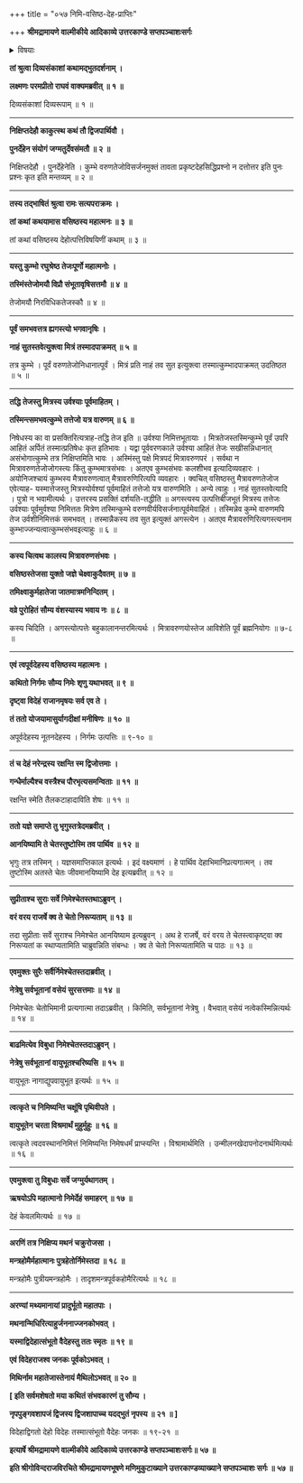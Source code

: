 +++
title = "०५७ निमि-वसिष्ठ-देह-प्राप्तिः"

+++
**श्रीमद्रामायणे वाल्मीकीये आदिकाव्ये उत्तरकाण्डे सप्तपञ्चाशःसर्गः**


<details><summary>विषयाः</summary>

कुंभस्थ-मित्रा-वरुण-तेजोभ्यां वसिष्ठोत्पत्तिः ॥ १ ॥  
सुरैर् निमि-राजस्य तत्-प्रार्थनया  
सर्व-प्राणि-नेत्रेषु निवास-कल्पन-पूर्वकं  
केवल-तद्-देह-मथनान् मिथिल-राजोत्पादनम् ॥ २ ॥
</details>


**तां श्रुत्वा दिव्यसंकाशां कथामद्भुतदर्शनाम् ।**

**लक्ष्मणः परमप्रीतो राघवं वाक्यमब्रवीत् ॥ १ ॥**

दिव्यसंकाशां दिव्यरूपाम् ॥ १ ॥

****

**निक्षिप्तदेहौ काकुत्स्थ कथं तौ द्विजपार्थिवौ ।**

**पुनर्देहेन संयोगं जग्मतुर्देवसंमतौ ॥ २ ॥**

निक्षिप्तदेहौ । पुनर्देहेनेति । कुम्भे वरुणतेजोविसर्जनमुक्तं तावता प्रकृष्टदेहसिद्धिप्रश्नो न दत्तोत्तर इति पुनः प्रश्नः कृत इति मन्तव्यम् ॥ २ ॥

****

**तस्य तद्भाषितं श्रुत्वा रामः सत्यपराक्रमः ।**

**तां कथां कथयामास वसिष्ठस्य महात्मनः ॥ ३ ॥**

तां कथां वसिष्ठस्य देहोत्पत्तिविषयिणीं कथाम् ॥ ३ ॥

****

**यस्तु कुम्भो रघुश्रेष्ठ तेजःपूर्णो महात्मनोः ।**

**तस्मिंस्तेजोमयौ विप्रौ संभूतावृषिसत्तमौ ॥ ४ ॥**

तेजोमयौ निरविधिकतेजस्कौ ॥ ४ ॥

****

**पूर्वं समभवत्तत्र ह्यगस्त्यो भगवानृषिः ।**

**नाहं सुतस्तवेत्युक्त्वा मित्रं तस्मादपाक्रमत् ॥ ५ ॥**

तत्र कुम्भे । पूर्वं वरुणतेजोनिधानात्पूर्वं । मित्रं प्रति नाहं तव सुत इत्युक्त्वा तस्मात्कुम्भादपाक्रमत् उदतिष्ठत ॥ ५ ॥

****

**तद्धि तेजस्तु मित्रस्य उर्वश्याः पूर्वमाहितम् ।**

**तस्मिन्त्समभवत्कुम्भे तत्तेजो यत्र वारुणम् ॥ ६ ॥**

निषेधस्य का वा प्रसक्तिरित्यत्राह-तद्धि तेज इति ॥ उर्वश्या निमित्तभूतायाः । मित्रतेजस्तस्मिन्कुम्भे पूर्वं उपरि आहितं अर्पितं तस्मात्प्रतिषेधः कृत इतिभावः । यद्वा पूर्ववरणकाले उर्वश्या आहितं तेजः सखीसन्निधानात् असंभोगात्कुम्भे तत्र निक्षिप्तमिति भावः । अस्मिंस्तु पक्षे मित्रपदं मित्रावरुणपरं । सर्वथा न मित्रावरुणतेजोजोगस्त्यः किंतु कुम्भमात्रसंभवः । अतएव कुम्भसंभवः कलशीभव इत्यादिव्यवहारः । अयोनिजश्चायं कुम्भस्य मैत्रावरुणत्वात् मैत्रावरुणिरित्यपि व्यवहारः । क्वचित् वसिष्ठस्तु मैत्रावरुणतेजोज एवेत्याह- यस्मात्तेजस्तु मित्रस्योर्वश्यां पूर्वमाहितं तत्तेजो यत्र वारुणमिति । अन्ये त्वाहुः । नाहं सुतस्तवेत्यादि । पुत्रो न भवामीत्यर्थः । उत्तरस्य प्रसक्तिं दर्शयति-तद्धीति ॥ अगस्त्यस्य उत्पत्तिबीजभूतं मित्रस्य तत्तेजः उर्वश्याः पूर्वमुर्वश्या निमित्ततः मित्रेण तस्मिन्कुम्भे वरुणवीर्यविसर्जनात्पूर्वमेवाहितं । तस्मिन्नेव कुम्भे वारुणमपि तेज उर्वशीनिमित्तकं समभवत् । तस्मान्नैकस्य तव सुत इत्युक्तं अगस्त्येन । अतएव मैत्रावरुणिरित्यगस्त्यनाम कुम्भाज्जन्यत्वात्कुम्भसंभवइत्याहुः ॥ ६ ॥

****

**कस्य चित्वथ कालस्य मित्रावरुणसंभवः ।**

**वसिष्ठस्तेजसा युक्तो जज्ञे चेक्ष्वाकुदैवतम् ॥ ७ ॥**

**तमिक्ष्वाकुर्महातेजा जातमात्रमनिन्दितम् ।**

**वव्रे पुरोहितं सौम्य वंशस्यास्य भवाय नः ॥ ८ ॥**

कस्य चिदिति । अगस्त्योत्पत्तेः बहुकालानन्तरमित्यर्थः । मित्रावरुणयोस्तेज आविशेति पूर्वं ब्रह्मनियोगः ॥ ७-८ ॥

****

**एवं त्वपूर्वदेहस्य वसिष्ठस्य महात्मनः ।**

**कथितो निर्गमः सौम्य निमेः शृणु यथाभवत् ॥ ९ ॥**

**दृष्ट्वा विदेहं राजानमृषयः सर्व एव ते ।**

**तं ततो योजयामासुर्यागदीक्षां मनीषिणः ॥ १० ॥**

अपूर्वदेहस्य नूतनदेहस्य । निर्गमः उत्पत्तिः ॥ ९-१० ॥

****

**तं च देहं नरेन्द्रस्य रक्षन्ति स्म द्विजोत्तमाः ।**

**गन्धैर्माल्यैश्च वस्त्रैश्च पौरभृत्यसमन्विताः ॥ ११ ॥**

रक्षन्ति स्मेति तैलकटाहादाविति शेषः ॥ ११ ॥

****

**ततो यज्ञे समाप्ते तु भृगुस्तत्रेदमब्रवीत् ।**

**आनयिष्यामि ते चेतस्तुष्टोस्मि तव पार्थिव ॥ १२ ॥**

भृगुः तत्र तस्मिन् । यज्ञसमाप्तिकाल इत्यर्थः । इदं वक्ष्यमाणं । हे पार्थिव देहाभिमानिप्रत्यगात्मन् । तव तुष्टोस्मि अतस्ते चेतः जीवमानयिष्यामि देह इत्यब्रवीत् ॥ १२ ॥

****

**सुप्रीताश्च सुराः सर्वे निमेश्चेतस्तथाऽब्रुवन् ।**

**वरं वरय राजर्षे क्व ते चेतो निरूप्यताम् ॥ १३ ॥**

तदा सुप्रीताः सर्वे सुराश्च निमेश्चेत आनयिष्याम इत्यब्रुवन् । अथ हे राजर्षे, वरं वरय ते चेतस्त्वाकृष्ट्वा क्व निरूप्यतां क स्थाप्यतामिति चाब्रुवन्निति संबन्धः । क्व ते चेतो निरूप्यतामिति च पाठः ॥ १३ ॥

****

**एवमुक्तः सुरैः सर्वैर्निमेश्चेतस्तदाब्रवीत् ।**

**नेत्रेषु सर्वभूतानां वसेयं सुरसत्तमाः ॥ १४ ॥**

निमेश्चेतः चेतोभिमानी प्रत्यगात्मा तदाऽब्रवीत् । किमिति, सर्वभूतानां नेत्रेषु । वैभवात् वसेयं नत्वेकस्मिन्नित्यर्थः ॥ १४ ॥

****

**बाढमित्येव विबुधा निमेश्चेतस्तदाऽब्रुवन् ।**

**नेत्रेषु सर्वभूतानां वायुभूतश्चरिष्यसि ॥ १५ ॥**

वायुभूतः नागाद्युपवायुभूत इत्यर्थः ॥ १५ ॥

****

**त्वत्कृते च निमिष्यन्ति चक्षूंषि पृथिवीपते ।**

**वायुभूतेन चरता विश्रमार्थं मुहुर्मुहुः ॥ १६ ॥**

त्वत्कृते त्वदवस्थाननिमित्तं निमिष्यन्ति निमेषधर्मं प्राप्स्यन्ति । विश्रामार्थमिति । उन्मीलनखेदापनोदनार्थमित्यर्थः ॥ १६ ॥

****

**एवमुक्त्वा तु विबुधाः सर्वे जग्मुर्यथागतम् ।**

**ऋषयोऽपि महात्मानो निमेर्देहं समाहरन् ॥ १७ ॥**

देहं केवलमित्यर्थः ॥ १७ ॥

****

**अरणिं तत्र निक्षिप्य मथनं चक्रुरोजसा ।**

**मन्त्रहोमैर्महात्मानः पुत्रहेतोर्निमेस्तदा ॥ १८ ॥**

मन्त्रहोमैः पुत्रीयमन्त्रहोमैः । तादृशमन्त्रपूर्वकहोमैरित्यर्थः ॥ १८ ॥

****

**अरण्यां मथ्यमानायां प्रादुर्भूतो महातपाः ।**

**मथनान्मिधिरित्याहुर्जननाज्जनकोभवत् ।**

**यस्माद्विदेहात्संभूतो वैदेहस्तु ततः स्मृतः ॥ १९ ॥**

**एवं विदेहराजश्व जनकः पूर्वकोऽभवत् ।**

**मिथिर्नाम महातेजास्तेनायं मैथिलोऽभवत् ॥ २० ॥**

**\[ इति सर्वमशेषतो मया कथितं संभवकारणं तु सौम्य ।**

**नृपपुङ्गवशापजं द्विजस्य द्विजशापाच्च यदद्भुतं नृपस्य ॥ २१ ॥ \]**

विदेहाद्विगतो देहो विदेहः तस्मात्संभूतो वैदेहः जनकः ॥ १९-२१ ॥

**इत्यार्षे श्रीमद्रामायणे वाल्मीकीये आदिकाव्ये उत्तरकाण्डे सप्तपञ्चाशःसर्गः॥ ५७ ॥**

**इति श्रीगोविन्दराजविरचिते श्रीमद्रामायणभूषणे मणिमुकुटाख्याने उत्तरकाण्डव्याख्याने सप्तपञ्चाशः सर्गः ॥ ५७ ॥**
